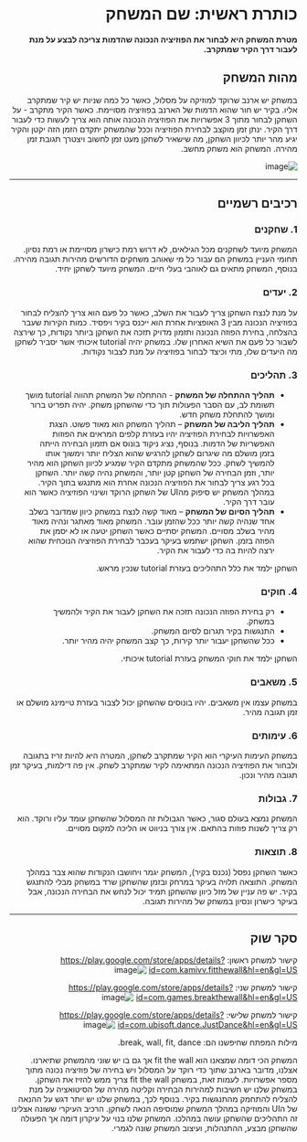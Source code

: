 <div dir='rtl' lang='he'>

# כותרת ראשית: שם המשחק

**מטרת המשחק היא לבחור את הפוזיציה הנכונה שהדמות צריכה לבצע על מנת לעבור דרך הקיר שמתקרב.**

## מהות המשחק

במשחק יש ארנב שרוקד למוזיקה על מסלול, כאשר כל כמה שניות יש קיר שמתקרב אליו. בקיר יש חור שהוא הדמות של הארנב בפוזיציה מסויימת. כאשר הקיר מתקרב - על השחקן לבחור מתוך 3 אפשרויות את הפוזיציה הנכונה אותה הוא צריך לעשות כדי לעבור דרך הקיר. ינתן זמן מוקצב לבחירת הפוזיציה וככל שהמשחק יתקדם הזמן הזה יקטן והקיר יגיע מהר יותר לכיוון השחקן, מה שישאיר לשחקן מעט זמן לחשוב ויצטרך תגובת זמן מהירה. 
המשחק הוא משחק מחשב.

![image](https://user-images.githubusercontent.com/74373665/226645905-dc75ad8c-c976-4d6c-b36f-f247912af060.png)

---


## רכיבים רשמיים

### 1. שחקנים
המשחק מיועד לשחקנים מכל הגילאים, לא דרוש רמת כישרון מסויימת או רמת נסיון.
תחומי העניין במשחק הם עבור כל מי שאוהב משחקים הדורשים מהירות תגובה מהירה. בנוסף, המשחק מתאים גם לאוהבי בעלי חיים.
המשחק מיועד לשחקן יחיד.

### 2. יעדים
על מנת לנצח השחקן צריך לעבור את השלב, כאשר כל פעם הוא צריך להצליח לבחור בפוזיציה הנכונה מבין 3 האופציות אחרת הוא ייכנס בקיר ויפסיד. כמות הקירות שעבר בהצלחה, בחירת הפוזה הנכונה ותזמון מדויק תזכה את השחקן ביותר נקודות, כך שירצה לשבור כל פעם את השיא האחרון שלו.
במשחק יהיה tutorial איכותי אשר יסביר לשחקן מה היעדים שלו, מתי וכיצד לבחור בפוזיציה על מנת לצבור נקודות.


### 3. תהליכים

* **תהליך ההתחלה של המשחק** - ההתחלה של המשחק תהווה tutorial מושך תשומת לב, עם הסבר הפעולות תוך כדי שהשחקן משחק.
יהיה תפריט ברור ומושך להתחלת משחק חדש.
*	**תהליך הליבה של המשחק** – תהליך המשחק הוא מאוד פשוט. הצגת האפשרויות לבחירת הפוזיציה יהיו בעזרת קלפים המראים את הפוזות האפשריות של הדמות. בנוסף, נציג ניקוד בונוס אם תזמון הבחירה הייתה בזמן מושלם מה שיגרום לשחקן להרגיש שהוא הצליח יותר וימשוך אותו להמשיך לשחק. ככל שהמשחק מתקדם הקיר שמגיע לכיוון השחקן הוא מהיר יותר, וזמן הבחירה של השחקן קטן יותר, והמשחק נהיה קשה יותר. השחקן בכל רגע צריך לבחור את הפוזיציה הנכונה אחרת הוא מתנגש בתוך הקיר. במהלך המשחק יש סיפוק מהUI של השחקן הרוקד ושינוי הפוזיציה כאשר הוא עובר דרך הקיר.
*	**תהליך הסיום של המשחק** – מאוד קשה לנצח במשחק כיוון שמדובר בשלב אחד שנהיה קשה יותר ככל שהזמן עובר. המשחק מאוד מאתגר ונהיה מאוד מהיר בשלב מסויים. המשחק יסתיים כאשר השחקן יטעה או לא יסמן את הפוזה בזמן.
השחקן ישתמש בעיקר בעכבר לבחירת הפוזיציה הנוכחית שהוא ירצה להיות בה כדי לעבור את הקיר.

השחקן ילמד את כלל התהליכים בעזרת tutorial שנכין מראש.

### 4. חוקים
 
* רק בחירת הפוזה הנכונה תזכה את השחקן לעבור את הקיר ולהמשיך במשחק.
* התנגשות בקיר תגרום לסיום המשחק.
* ככל שהשחקן יעבור יותר קירות, כך קצב המשחק יהיה מהיר יותר.

השחקן ילמד את חוקי המשחק בעזרת tutorial איכותי.
 
### 5. משאבים

במשחק עצמו אין משאבים. יהיו בונוסים שהשחקן יכול לצבור בעזרת טיימינג מושלם או זמן תגובה מהיר.

### 6. עימותים

במשחק העימות העיקרי הוא הקיר שמתקרב לשחקן, המטרה היא להיות זריז בתגובה ולבחור את הפוזיציה הנכונה המתאימה לקיר שמתקרב לשחק. אין פה דילמות, בעיקר זמן תגובה מהיר ונכון. 

### 7. גבולות

המשחק נמצא בעולם סגור, כאשר הגבולות זה המסלול שהשחקן עומד עליו ורוקד. הוא רק צריך לשנות פוזות בהתאם. אין צורך בניווט או הליכה למקום מסויים.

### 8. תוצאות

כאשר השחקן נפסל (נכנס בקיר), המשחק יגמר ויחושבו הנקודות שהוא צבר במהלך המשחק. 
התוצאה תלויה בעיקר במרחק ובזמן שהשחקן שרד במשחק מבלי להתנגש בקיר.
יש פה עניין של מזל כיוון שהשחקן תמיד יכול לנחש את הבחירה הנכונה, אבל בעיקר כישרון ונסיון במשחק של מהירות תגובה.

---

## סקר שוק

 קישור למשחק ראשון: https://play.google.com/store/apps/details?id=com.kamivv.fitthewall&hl=en&gl=US
 ![image](https://user-images.githubusercontent.com/74373665/226648790-62e4ab84-b2d5-4120-a706-627a0df81fa5.png)

 קישור למשחק שני: https://play.google.com/store/apps/details?id=com.games.breakthewall&hl=en&gl=US
 ![image](https://user-images.githubusercontent.com/74373665/226648855-546a7755-5318-473f-89b5-ea40e74ec20b.png)

 קישור למשחק שלישי: https://play.google.com/store/apps/details?id=com.ubisoft.dance.JustDance&hl=en&gl=US
 ![image](https://user-images.githubusercontent.com/74373665/226649030-309c2039-6861-4ab5-9779-ab3e9bbb7fce.png)

מילות המפתח שחיפשנו הם: break, wall, fit, dance.

המשחק הכי דומה שמצאנו הוא fit the wall אך גם בו יש שוני מהמשחק שתיארנו. אצלנו, מדובר בארנב שתוך כדי רוקד על המסלול ויש בחירה של פוזיציה נכונה מתוך מספר אפשרויות. לעמות זאת, במשחק fit the wall צריך ממש להזיז את השחקן. במשחק שלנו יש חשיבות למהירות הבחירה וקליטה מהירה של הסיטואציה על מנת להצליח להתחמק מהתנגשות בקיר. בנוסף לכך, במשחק שלנו יש יותר דגש על ההנאה של הUI והמוזיקה במהלך המשחק שמוסיפה הנאה לשחקן.
הרכיב העיקרי ששונה אצלינו זה התהליכים שהשחקן עושה במהלכו. המשחק שלנו בנוי על עיקרון דומה אך הפעולה שהשחקן מבצע, ההתנהלות, ועיצוב המשחק שונה לגמרי.




</div>
